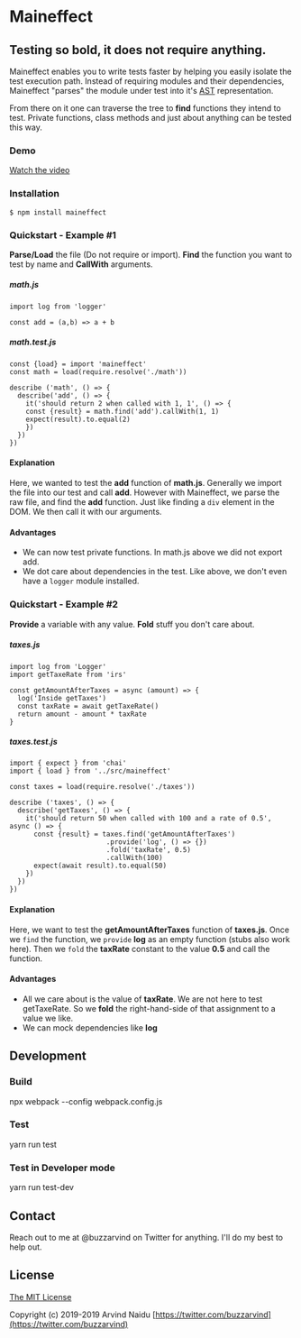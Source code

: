 # Maineffect
## Testing so bold, it does not require anything.

Maineffect enables you to write tests faster by helping you easily isolate the test execution path. Instead of requiring modules and their dependencies, Maineffect "parses" the module under test into it's [AST](https://en.wikipedia.org/wiki/Abstract_syntax_tree) representation.

From there on it one can traverse the tree to **find** functions they intend to test. Private functions, class methods and just about anything can be tested this way.

### Demo

[Watch the video](https://www.youtube.com/playlist?list=PLvTEsBHbZnNGwLD3Uy5YEBaKv417-tJGH)


### Installation

`$ npm install maineffect`


### Quickstart - Example #1

**Parse/Load** the file (Do not require or import). **Find** the function you want to test by name and **CallWith** arguments.

##### math.js

	import log from 'logger'
	
	const add = (a,b) => a + b

##### math.test.js

	const {load} = import 'maineffect'
	const math = load(require.resolve('./math'))

	describe ('math', () => {
	  describe('add', () => {
	    it('should return 2 when called with 1, 1', () => {
		const {result} = math.find('add').callWith(1, 1)
		expect(result).to.equal(2)
	    })
	  })
	})

#### Explanation
Here, we wanted to test the **add** function of **math.js**. Generally we import the file into our test and call **add**. However with Maineffect, we parse the raw file, and find the **add** function. Just like finding a `div` element in the DOM. We then call it with our arguments.

#### Advantages

- We can now test private functions. In math.js above we did not export add.
- We dot care about dependencies in the test. Like above, we don't even have a ``logger`` module installed.

### Quickstart - Example #2
**Provide** a variable with any value. **Fold** stuff you don't care about.

##### taxes.js

	import log from 'Logger'
	import getTaxeRate from 'irs'

	const getAmountAfterTaxes = async (amount) => {
	  log('Inside getTaxes')
	  const taxRate = await getTaxeRate()
	  return amount - amount * taxRate
	}

##### taxes.test.js

	import { expect } from 'chai'
	import { load } from '../src/maineffect'
  
	const taxes = load(require.resolve('./taxes'))

	describe ('taxes', () => {
	  describe('getTaxes', () => {
	    it('should return 50 when called with 100 and a rate of 0.5', async () => {
          const {result} = taxes.find('getAmountAfterTaxes')
                            .provide('log', () => {})					
                            .fold('taxRate', 0.5)
                            .callWith(100)
          expect(await result).to.equal(50)
	    })
	  })
	})

#### Explanation
Here, we want to test the **getAmountAfterTaxes** function of **taxes.js**. Once we ``find`` the function, we ``provide`` **log** as an empty function (stubs also work here). Then we ``fold`` the **taxRate** constant to the value **0.5** and call the function.

#### Advantages
- All we care about is the value of **taxRate**. We are not here to test getTaxeRate. So we **fold** the right-hand-side of that assignment to a value we like.
- We can mock dependencies like **log**


## Development
### Build

npx webpack --config webpack.config.js

### Test
yarn run test

### Test in Developer mode
yarn run test-dev

## Contact
Reach out to me at @buzzarvind on Twitter for anything. I'll do my best to help out.

## License

[The MIT License](http://opensource.org/licenses/MIT)

Copyright (c) 2019-2019 Arvind Naidu [https://twitter.com/buzzarvind](https://twitter.com/buzzarvind)
